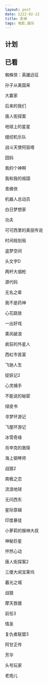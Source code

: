 ```yaml
---
layout: post
date: 2222-02-22
title: 影单
tags: 电影,娱乐
---
```


## 计划


## 已看

蜘蛛侠：英雄远征

孙子从美国来

大赢家

后来的我们

唐人街探案

地球上的星星

缝纫机乐队

战斗天使阿丽塔

囧妈

我的个神啊

我和我的祖国

青蜂侠

机器人总动员

白日梦想家

功夫

可可西里的美丽传说

时间规划局

盗梦空间

头文字D

两杆大烟枪

源代码

无名之辈

我不是药神

心花路放

一出好戏

乘风破浪

疯狂的外星人

西虹市首富

飞驰人生

捉妖记2

心灵捕手

不能说的秘密

绿皮书

寻梦环游记

飞屋环游记

冰雪奇缘

肖申克的救赎

海上钢琴师

战狼2

南极之恋

流浪地球

无问西东

星际穿越

印度暴徒

小萝莉的猴神大叔

神秘巨星

怦然心动

唐人街探案2

三傻大闹宝莱坞

暮光之城

战狼

摩天救援

前任3

情圣

复仇者联盟3

阿甘正传

芳华

头号玩家

老炮儿
